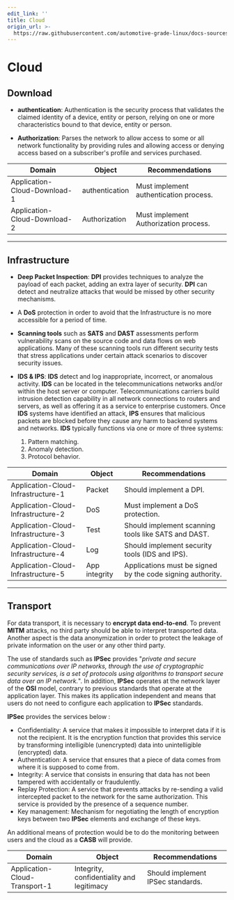 ```yaml
---
edit_link: ''
title: Cloud
origin_url: >-
  https://raw.githubusercontent.com/automotive-grade-linux/docs-sources/guppy/docs/security-blueprint/part-7/3-Cloud.md
---
```


<!-- WARNING: This file is generated by fetch_docs.js using /home/boron/Documents/AGL/docs-webtemplate/site/_data/tocs/architecture/guppy/security_blueprint-security-blueprint-book.yml -->

# Cloud

## Download

- **authentication**: Authentication is the security process that validates the
  claimed identity of a device, entity or person, relying on one or more
  characteristics bound to that device, entity or person.

- **Authorization**: Parses the network to allow access to some or all network
functionality by providing rules and allowing access or denying access based
on a subscriber's profile and services purchased.

<!-- section-config -->

Domain                       | Object         | Recommendations
---------------------------- | -------------- | --------------------------------------
Application-Cloud-Download-1 | authentication | Must implement authentication process.
Application-Cloud-Download-2 | Authorization  | Must implement Authorization process.

<!-- end-section-config -->

--------------------------------------------------------------------------------

## Infrastructure

- **Deep Packet Inspection**: **DPI** provides techniques to analyze the payload
  of each packet, adding an extra layer of security. **DPI** can detect and
  neutralize attacks that would be missed by other security mechanisms.

- A **DoS** protection in order to avoid that the Infrastructure is no more
  accessible for a period of time.

- **Scanning tools** such as **SATS** and **DAST** assessments perform
  vulnerability scans on the source code and data flows on web applications.
  Many of these scanning tools run different security tests that stress
  applications under certain attack scenarios to discover security issues.

- **IDS & IPS**: **IDS** detect and log inappropriate, incorrect, or anomalous
  activity. **IDS** can be located in the telecommunications networks and/or
  within the host server or computer. Telecommunications carriers build
  intrusion detection capability in all network connections to routers and
  servers, as well as offering it as a service to enterprise customers. Once
  **IDS** systems have identified an attack, **IPS** ensures that malicious
  packets are blocked before they cause any harm to backend systems and
  networks. **IDS** typically functions via one or more of three systems:

  1. Pattern matching.
  2. Anomaly detection.
  3. Protocol behavior.

<!-- pagebreak -->

<!-- section-config -->

Domain                             | Object        | Recommendations
---------------------------------- | ------------- | ----------------------------------------------------------
Application-Cloud-Infrastructure-1 | Packet        | Should implement a DPI.
Application-Cloud-Infrastructure-2 | DoS           | Must implement a DoS protection.
Application-Cloud-Infrastructure-3 | Test          | Should implement scanning tools like SATS and DAST.
Application-Cloud-Infrastructure-4 | Log           | Should implement security tools (IDS and IPS).
Application-Cloud-Infrastructure-5 | App integrity | Applications must be signed by the code signing authority.

<!-- end-section-config -->

--------------------------------------------------------------------------------

## Transport

For data transport, it is necessary to **encrypt data end-to-end**. To prevent **MITM** attacks,
no third party should be able to interpret transported data. Another aspect
is the data anonymization in order to protect the leakage of private information
on the user or any other third party.

The use of standards such as **IPSec** provides "_private and secure
communications over IP networks, through the use of cryptographic security
services, is a set of protocols using algorithms to transport secure data over
an IP network._". In addition, **IPSec** operates at the network layer of the
**OSI** model, contrary to previous standards that operate at the application
layer. This makes its application independent and means that users do not need
to configure each application to **IPSec** standards.

**IPSec** provides the services below :

- Confidentiality: A service that makes it impossible to interpret data if it is
  not the recipient. It is the encryption function that provides this service by
  transforming intelligible (unencrypted) data into unintelligible (encrypted)
  data.
- Authentication: A service that ensures that a piece of data comes from where
  it is supposed to come from.
- Integrity: A service that consists in ensuring that data has not been tampered
  with accidentally or fraudulently.
- Replay Protection: A service that prevents attacks by re-sending a valid
  intercepted packet to the network for the same authorization.
  This service is provided by the presence of a sequence number.
- Key management: Mechanism for negotiating the length of encryption keys
  between two **IPSec** elements and exchange of these keys.

An additional means of protection would be to do the monitoring between users
and the cloud as a **CASB** will provide.

<!-- section-config -->

Domain                        | Object                                    | Recommendations
----------------------------- | ----------------------------------------- | ---------------------------------
Application-Cloud-Transport-1 | Integrity, confidentiality and legitimacy | Should implement IPSec standards.

<!-- end-section-config -->
